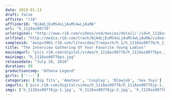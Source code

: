 ```yaml
---
date: 2019-01-13
draft: false
affsite: "r18"
afflinkr18: "NjA4LjEuMS4xLjAuMC4wLjAuMA"
url: "h_1118as00776"
urloriginal: "http://www.r18.com/videos/vod/movies/detail/-/id=h_1118as00776"
urlfinal: "http://media.r18.com/track/NjA4LjEuMS4xLjAuMC4wLjAuMA/videos/vod/movies/detail/-/id=h_1118as00776"
samplevid: "awspv3001.r18.com/litevideo/freepv/h/h_1/h_1118as00776/h_1118as00776_dmb_s.mp4"
title: "The Interview Gathering Of Your Favorite Young Ladies"
mainimgurl: "pics.r18.com/digital/video/h_1118as00776/h_1118as00776ps.jpg"
mainimgs: "h_1118as00776ps.jpg"
releasedate: "July 28, 2018"
duration: 99
productioncomp: "Athena Legend"
girls: ['----']
categories: ['Big Tits', 'Amateur', 'Cosplay', 'Blowjob', 'Sex Toys']
imgurls: ['pics.r18.com/digital/video/h_1118as00776/h_1118as00776jp-1.jpg', 'pics.r18.com/digital/video/h_1118as00776/h_1118as00776jp-2.jpg', 'pics.r18.com/digital/video/h_1118as00776/h_1118as00776jp-3.jpg', 'pics.r18.com/digital/video/h_1118as00776/h_1118as00776jp-4.jpg', 'pics.r18.com/digital/video/h_1118as00776/h_1118as00776jp-5.jpg', 'pics.r18.com/digital/video/h_1118as00776/h_1118as00776jp-6.jpg', 'pics.r18.com/digital/video/h_1118as00776/h_1118as00776jp-7.jpg', 'pics.r18.com/digital/video/h_1118as00776/h_1118as00776jp-8.jpg', 'pics.r18.com/digital/video/h_1118as00776/h_1118as00776jp-9.jpg', 'pics.r18.com/digital/video/h_1118as00776/h_1118as00776jp-10.jpg', 'pics.r18.com/digital/video/h_1118as00776/h_1118as00776jp-11.jpg', 'pics.r18.com/digital/video/h_1118as00776/h_1118as00776jp-12.jpg', 'pics.r18.com/digital/video/h_1118as00776/h_1118as00776jp-13.jpg', 'pics.r18.com/digital/video/h_1118as00776/h_1118as00776jp-14.jpg', 'pics.r18.com/digital/video/h_1118as00776/h_1118as00776jp-15.jpg', 'pics.r18.com/digital/video/h_1118as00776/h_1118as00776jp-16.jpg', 'pics.r18.com/digital/video/h_1118as00776/h_1118as00776jp-17.jpg', 'pics.r18.com/digital/video/h_1118as00776/h_1118as00776jp-18.jpg', 'pics.r18.com/digital/video/h_1118as00776/h_1118as00776jp-19.jpg', 'pics.r18.com/digital/video/h_1118as00776/h_1118as00776jp-20.jpg']
imgs: ['h_1118as00776jp-1.jpg', 'h_1118as00776jp-2.jpg', 'h_1118as00776jp-3.jpg', 'h_1118as00776jp-4.jpg', 'h_1118as00776jp-5.jpg', 'h_1118as00776jp-6.jpg', 'h_1118as00776jp-7.jpg', 'h_1118as00776jp-8.jpg', 'h_1118as00776jp-9.jpg', 'h_1118as00776jp-10.jpg', 'h_1118as00776jp-11.jpg', 'h_1118as00776jp-12.jpg', 'h_1118as00776jp-13.jpg', 'h_1118as00776jp-14.jpg', 'h_1118as00776jp-15.jpg', 'h_1118as00776jp-16.jpg', 'h_1118as00776jp-17.jpg', 'h_1118as00776jp-18.jpg', 'h_1118as00776jp-19.jpg', 'h_1118as00776jp-20.jpg']
---
```

